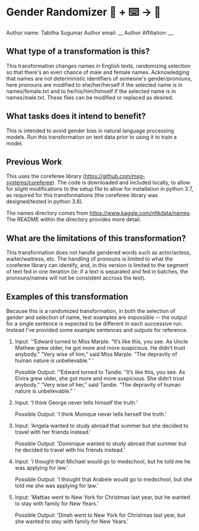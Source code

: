 # Gender Randomizer 🦎  + ⌨️ → 🐍

Author name: Tabitha Sugumar
Author email: __
Author Affiliation: __

## What type of a transformation is this?
This transformation changes names in English texts, randomizing selection so that there's an even chance of male and female names. Acknowledging that names are not deterministic identifiers of someone's gender/pronouns, here pronouns are modified to she/her/herself if the selected name is in names/female.txt and to he/his/him/himself if the selected name is in names/male.txt. These files can be modified or replaced as desired.

## What tasks does it intend to benefit?
This is intended to avoid gender bias in natural language processing models. Run this transformation on text data prior to using it to train a model.

## Previous Work
This uses the coreferee library (https://github.com/msg-systems/coreferee). The code is downloaded and included locally, to allow for slight modifications to the setup file to allow for installation in python 3.7, as required for this transformations (the coreferee library was designed/tested in python 3.8).

The names directory comes from https://www.kaggle.com/nltkdata/names. The README within the directory provides more detail.

## What are the limitations of this transformation?
This transformation does not handle gendered words such as actor/actess, waiter/waitress, etc. The handling of pronouns is limited to what the coreferee library can identify, and, in this version is limited to the segment of text fed in one iteration (ie: if a text is separated and fed in batches, the pronouns/names will not be consistent accross the text).

## Examples of this transformation

Because this is a randomized transformation, in both the selection of gender and selection of name, test examples are impossible -- the output for a single sentence is expected to be different in each successive run. Instead I've provided some example sentences and outputs for reference.

1) Input: '“Edward turned to Miss Marple. “It’s like this, you see. As Uncle Mathew grew older, he got more and more suspicious. He didn’t trust anybody.” “Very wise of him,” said Miss Marple. “The depravity of human nature is unbelievable.” '

   Possible Output: '“Edward turned to Tandie. “It’s like this, you see. As Elvira grew older, she got more and more suspicious. She didn’t trust anybody.” “Very wise of her,” said Tandie. “The depravity of human nature is unbelievable.” '

2) Input: 'I think George never tells himself the truth.'

   Possible Output: 'I think Monique never tells herself the truth.'

3) Input: 'Angela wanted to study abroad that summer but she decided to travel with her friends instead.'

   Possible Output: 'Dominique wanted to study abroad that summer but he decided to travel with his friends instead.'

4) Input: 'I thought that Michael would go to medschool, but he told me he was applying for law.'

   Possible Output: 'I thought that Arabele would go to medschool, but she told me she was applying for law.'

5) Input: 'Mattias went to New York for Christmas last year, but he wanted to stay with family for New Years.'

   Possible Output: 'Dinah went to New York for Christmas last year, but she wanted to stay with family for New Years.'


